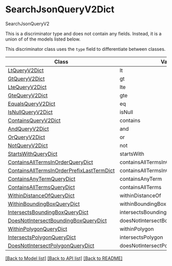 # SearchJsonQueryV2Dict

SearchJsonQueryV2

This is a discriminator type and does not contain any fields. Instead, it is a union
of of the models listed below.

This discriminator class uses the `type` field to differentiate between classes.

| Class | Value
| ------------ | -------------
[LtQueryV2Dict](LtQueryV2Dict.md) | lt
[GtQueryV2Dict](GtQueryV2Dict.md) | gt
[LteQueryV2Dict](LteQueryV2Dict.md) | lte
[GteQueryV2Dict](GteQueryV2Dict.md) | gte
[EqualsQueryV2Dict](EqualsQueryV2Dict.md) | eq
[IsNullQueryV2Dict](IsNullQueryV2Dict.md) | isNull
[ContainsQueryV2Dict](ContainsQueryV2Dict.md) | contains
[AndQueryV2Dict](AndQueryV2Dict.md) | and
[OrQueryV2Dict](OrQueryV2Dict.md) | or
[NotQueryV2Dict](NotQueryV2Dict.md) | not
[StartsWithQueryDict](StartsWithQueryDict.md) | startsWith
[ContainsAllTermsInOrderQueryDict](ContainsAllTermsInOrderQueryDict.md) | containsAllTermsInOrder
[ContainsAllTermsInOrderPrefixLastTermDict](ContainsAllTermsInOrderPrefixLastTermDict.md) | containsAllTermsInOrderPrefixLastTerm
[ContainsAnyTermQueryDict](ContainsAnyTermQueryDict.md) | containsAnyTerm
[ContainsAllTermsQueryDict](ContainsAllTermsQueryDict.md) | containsAllTerms
[WithinDistanceOfQueryDict](WithinDistanceOfQueryDict.md) | withinDistanceOf
[WithinBoundingBoxQueryDict](WithinBoundingBoxQueryDict.md) | withinBoundingBox
[IntersectsBoundingBoxQueryDict](IntersectsBoundingBoxQueryDict.md) | intersectsBoundingBox
[DoesNotIntersectBoundingBoxQueryDict](DoesNotIntersectBoundingBoxQueryDict.md) | doesNotIntersectBoundingBox
[WithinPolygonQueryDict](WithinPolygonQueryDict.md) | withinPolygon
[IntersectsPolygonQueryDict](IntersectsPolygonQueryDict.md) | intersectsPolygon
[DoesNotIntersectPolygonQueryDict](DoesNotIntersectPolygonQueryDict.md) | doesNotIntersectPolygon


[[Back to Model list]](../../README.md#models-v2-link) [[Back to API list]](../../README.md#documentation-for-api-endpoints) [[Back to README]](../../README.md)
